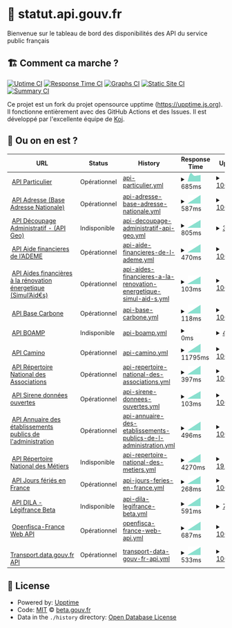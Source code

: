# 🚥 statut.api.gouv.fr

Bienvenue sur le tableau de bord des disponibilités des API du service public français

## 🏗 Comment ca marche ?

[![Uptime CI](https://github.com/betagouv/status.api.gouv.fr/workflows/Uptime%20CI/badge.svg)](https://github.com/upptime/upptime/actions?query=workflow%3A%22Uptime+CI%22)
[![Response Time CI](https://github.com/betagouv/status.api.gouv.fr/workflows/Response%20Time%20CI/badge.svg)](https://github.com/upptime/upptime/actions?query=workflow%3A%22Response+Time+CI%22)
[![Graphs CI](https://github.com/betagouv/status.api.gouv.fr/workflows/Graphs%20CI/badge.svg)](https://github.com/upptime/upptime/actions?query=workflow%3A%22Graphs+CI%22)
[![Static Site CI](https://github.com/betagouv/status.api.gouv.fr/workflows/Static%20Site%20CI/badge.svg)](https://github.com/upptime/upptime/actions?query=workflow%3A%22Static+Site+CI%22)
[![Summary CI](https://github.com/betagouv/status.api.gouv.fr/workflows/Summary%20CI/badge.svg)](https://github.com/upptime/upptime/actions?query=workflow%3A%22Summary+CI%22)

Ce projet est un fork du projet opensource upptime (https://upptime.js.org). Il fonctionne entièrement avec des GitHub Actions et des Issues. Il est développé par l'excellente équipe de [Koj](https://koj.co).

## 🦦 Ou on en est ?

<!--start: status pages-->
<!-- This summary is generated by Upptime (https://github.com/upptime/upptime) -->
<!-- Do not edit this manually, your changes will be overwritten -->
<!-- prettier-ignore -->
| URL | Status | History | Response Time | Uptime |
| --- | ------ | ------- | ------------- | ------ |
| <img alt="" src="https://favicons.githubusercontent.com/particulier.api.gouv.fr" height="13"> [API Particulier](https://particulier.api.gouv.fr/api/ping) | Opérationnel | [api-particulier.yml](https://github.com/betagouv/status.api.gouv.fr/commits/HEAD/history/api-particulier.yml) | <details><summary><img alt="Response time graph" src="./graphs/api-particulier/response-time-week.png" height="20"> 685ms</summary><br><a href="https://betagouv.github.io/status.api.gouv.fr/history/api-particulier"><img alt="Response time 685" src="https://img.shields.io/endpoint?url=https%3A%2F%2Fraw.githubusercontent.com%2Fbetagouv%2Fstatus.api.gouv.fr%2FHEAD%2Fapi%2Fapi-particulier%2Fresponse-time.json"></a><br><a href="https://betagouv.github.io/status.api.gouv.fr/history/api-particulier"><img alt="24-hour response time 685" src="https://img.shields.io/endpoint?url=https%3A%2F%2Fraw.githubusercontent.com%2Fbetagouv%2Fstatus.api.gouv.fr%2FHEAD%2Fapi%2Fapi-particulier%2Fresponse-time-day.json"></a><br><a href="https://betagouv.github.io/status.api.gouv.fr/history/api-particulier"><img alt="7-day response time 685" src="https://img.shields.io/endpoint?url=https%3A%2F%2Fraw.githubusercontent.com%2Fbetagouv%2Fstatus.api.gouv.fr%2FHEAD%2Fapi%2Fapi-particulier%2Fresponse-time-week.json"></a><br><a href="https://betagouv.github.io/status.api.gouv.fr/history/api-particulier"><img alt="30-day response time 685" src="https://img.shields.io/endpoint?url=https%3A%2F%2Fraw.githubusercontent.com%2Fbetagouv%2Fstatus.api.gouv.fr%2FHEAD%2Fapi%2Fapi-particulier%2Fresponse-time-month.json"></a><br><a href="https://betagouv.github.io/status.api.gouv.fr/history/api-particulier"><img alt="1-year response time 685" src="https://img.shields.io/endpoint?url=https%3A%2F%2Fraw.githubusercontent.com%2Fbetagouv%2Fstatus.api.gouv.fr%2FHEAD%2Fapi%2Fapi-particulier%2Fresponse-time-year.json"></a></details> | <details><summary><a href="https://betagouv.github.io/status.api.gouv.fr/history/api-particulier">100.00%</a></summary><a href="https://betagouv.github.io/status.api.gouv.fr/history/api-particulier"><img alt="All-time uptime 100.00%" src="https://img.shields.io/endpoint?url=https%3A%2F%2Fraw.githubusercontent.com%2Fbetagouv%2Fstatus.api.gouv.fr%2FHEAD%2Fapi%2Fapi-particulier%2Fuptime.json"></a><br><a href="https://betagouv.github.io/status.api.gouv.fr/history/api-particulier"><img alt="24-hour uptime 100.00%" src="https://img.shields.io/endpoint?url=https%3A%2F%2Fraw.githubusercontent.com%2Fbetagouv%2Fstatus.api.gouv.fr%2FHEAD%2Fapi%2Fapi-particulier%2Fuptime-day.json"></a><br><a href="https://betagouv.github.io/status.api.gouv.fr/history/api-particulier"><img alt="7-day uptime 100.00%" src="https://img.shields.io/endpoint?url=https%3A%2F%2Fraw.githubusercontent.com%2Fbetagouv%2Fstatus.api.gouv.fr%2FHEAD%2Fapi%2Fapi-particulier%2Fuptime-week.json"></a><br><a href="https://betagouv.github.io/status.api.gouv.fr/history/api-particulier"><img alt="30-day uptime 100.00%" src="https://img.shields.io/endpoint?url=https%3A%2F%2Fraw.githubusercontent.com%2Fbetagouv%2Fstatus.api.gouv.fr%2FHEAD%2Fapi%2Fapi-particulier%2Fuptime-month.json"></a><br><a href="https://betagouv.github.io/status.api.gouv.fr/history/api-particulier"><img alt="1-year uptime 100.00%" src="https://img.shields.io/endpoint?url=https%3A%2F%2Fraw.githubusercontent.com%2Fbetagouv%2Fstatus.api.gouv.fr%2FHEAD%2Fapi%2Fapi-particulier%2Fuptime-year.json"></a></details>
| <img alt="" src="https://favicons.githubusercontent.com/api-adresse.data.gouv.fr" height="13"> [API Adresse (Base Adresse Nationale)](https://api-adresse.data.gouv.fr/search/?q=8+bd+du+port) | Opérationnel | [api-adresse-base-adresse-nationale.yml](https://github.com/betagouv/status.api.gouv.fr/commits/HEAD/history/api-adresse-base-adresse-nationale.yml) | <details><summary><img alt="Response time graph" src="./graphs/api-adresse-base-adresse-nationale/response-time-week.png" height="20"> 587ms</summary><br><a href="https://betagouv.github.io/status.api.gouv.fr/history/api-adresse-base-adresse-nationale"><img alt="Response time 587" src="https://img.shields.io/endpoint?url=https%3A%2F%2Fraw.githubusercontent.com%2Fbetagouv%2Fstatus.api.gouv.fr%2FHEAD%2Fapi%2Fapi-adresse-base-adresse-nationale%2Fresponse-time.json"></a><br><a href="https://betagouv.github.io/status.api.gouv.fr/history/api-adresse-base-adresse-nationale"><img alt="24-hour response time 587" src="https://img.shields.io/endpoint?url=https%3A%2F%2Fraw.githubusercontent.com%2Fbetagouv%2Fstatus.api.gouv.fr%2FHEAD%2Fapi%2Fapi-adresse-base-adresse-nationale%2Fresponse-time-day.json"></a><br><a href="https://betagouv.github.io/status.api.gouv.fr/history/api-adresse-base-adresse-nationale"><img alt="7-day response time 587" src="https://img.shields.io/endpoint?url=https%3A%2F%2Fraw.githubusercontent.com%2Fbetagouv%2Fstatus.api.gouv.fr%2FHEAD%2Fapi%2Fapi-adresse-base-adresse-nationale%2Fresponse-time-week.json"></a><br><a href="https://betagouv.github.io/status.api.gouv.fr/history/api-adresse-base-adresse-nationale"><img alt="30-day response time 587" src="https://img.shields.io/endpoint?url=https%3A%2F%2Fraw.githubusercontent.com%2Fbetagouv%2Fstatus.api.gouv.fr%2FHEAD%2Fapi%2Fapi-adresse-base-adresse-nationale%2Fresponse-time-month.json"></a><br><a href="https://betagouv.github.io/status.api.gouv.fr/history/api-adresse-base-adresse-nationale"><img alt="1-year response time 587" src="https://img.shields.io/endpoint?url=https%3A%2F%2Fraw.githubusercontent.com%2Fbetagouv%2Fstatus.api.gouv.fr%2FHEAD%2Fapi%2Fapi-adresse-base-adresse-nationale%2Fresponse-time-year.json"></a></details> | <details><summary><a href="https://betagouv.github.io/status.api.gouv.fr/history/api-adresse-base-adresse-nationale">100.00%</a></summary><a href="https://betagouv.github.io/status.api.gouv.fr/history/api-adresse-base-adresse-nationale"><img alt="All-time uptime 100.00%" src="https://img.shields.io/endpoint?url=https%3A%2F%2Fraw.githubusercontent.com%2Fbetagouv%2Fstatus.api.gouv.fr%2FHEAD%2Fapi%2Fapi-adresse-base-adresse-nationale%2Fuptime.json"></a><br><a href="https://betagouv.github.io/status.api.gouv.fr/history/api-adresse-base-adresse-nationale"><img alt="24-hour uptime 100.00%" src="https://img.shields.io/endpoint?url=https%3A%2F%2Fraw.githubusercontent.com%2Fbetagouv%2Fstatus.api.gouv.fr%2FHEAD%2Fapi%2Fapi-adresse-base-adresse-nationale%2Fuptime-day.json"></a><br><a href="https://betagouv.github.io/status.api.gouv.fr/history/api-adresse-base-adresse-nationale"><img alt="7-day uptime 100.00%" src="https://img.shields.io/endpoint?url=https%3A%2F%2Fraw.githubusercontent.com%2Fbetagouv%2Fstatus.api.gouv.fr%2FHEAD%2Fapi%2Fapi-adresse-base-adresse-nationale%2Fuptime-week.json"></a><br><a href="https://betagouv.github.io/status.api.gouv.fr/history/api-adresse-base-adresse-nationale"><img alt="30-day uptime 100.00%" src="https://img.shields.io/endpoint?url=https%3A%2F%2Fraw.githubusercontent.com%2Fbetagouv%2Fstatus.api.gouv.fr%2FHEAD%2Fapi%2Fapi-adresse-base-adresse-nationale%2Fuptime-month.json"></a><br><a href="https://betagouv.github.io/status.api.gouv.fr/history/api-adresse-base-adresse-nationale"><img alt="1-year uptime 100.00%" src="https://img.shields.io/endpoint?url=https%3A%2F%2Fraw.githubusercontent.com%2Fbetagouv%2Fstatus.api.gouv.fr%2FHEAD%2Fapi%2Fapi-adresse-base-adresse-nationale%2Fuptime-year.json"></a></details>
| <img alt="" src="https://favicons.githubusercontent.com/geo.api.gouv.fr" height="13"> [API Découpage Administratif - (API Geo)](https://geo.api.gouv.fr/communes/37000?fields=nom,code,codesPostaux,codeDepartement,codeRegion,population&format=json&geometry=centre) | Indisponible | [api-decoupage-administratif-api-geo.yml](https://github.com/betagouv/status.api.gouv.fr/commits/HEAD/history/api-decoupage-administratif-api-geo.yml) | <details><summary><img alt="Response time graph" src="./graphs/api-decoupage-administratif-api-geo/response-time-week.png" height="20"> 805ms</summary><br><a href="https://betagouv.github.io/status.api.gouv.fr/history/api-decoupage-administratif-api-geo"><img alt="Response time 805" src="https://img.shields.io/endpoint?url=https%3A%2F%2Fraw.githubusercontent.com%2Fbetagouv%2Fstatus.api.gouv.fr%2FHEAD%2Fapi%2Fapi-decoupage-administratif-api-geo%2Fresponse-time.json"></a><br><a href="https://betagouv.github.io/status.api.gouv.fr/history/api-decoupage-administratif-api-geo"><img alt="24-hour response time 805" src="https://img.shields.io/endpoint?url=https%3A%2F%2Fraw.githubusercontent.com%2Fbetagouv%2Fstatus.api.gouv.fr%2FHEAD%2Fapi%2Fapi-decoupage-administratif-api-geo%2Fresponse-time-day.json"></a><br><a href="https://betagouv.github.io/status.api.gouv.fr/history/api-decoupage-administratif-api-geo"><img alt="7-day response time 805" src="https://img.shields.io/endpoint?url=https%3A%2F%2Fraw.githubusercontent.com%2Fbetagouv%2Fstatus.api.gouv.fr%2FHEAD%2Fapi%2Fapi-decoupage-administratif-api-geo%2Fresponse-time-week.json"></a><br><a href="https://betagouv.github.io/status.api.gouv.fr/history/api-decoupage-administratif-api-geo"><img alt="30-day response time 805" src="https://img.shields.io/endpoint?url=https%3A%2F%2Fraw.githubusercontent.com%2Fbetagouv%2Fstatus.api.gouv.fr%2FHEAD%2Fapi%2Fapi-decoupage-administratif-api-geo%2Fresponse-time-month.json"></a><br><a href="https://betagouv.github.io/status.api.gouv.fr/history/api-decoupage-administratif-api-geo"><img alt="1-year response time 805" src="https://img.shields.io/endpoint?url=https%3A%2F%2Fraw.githubusercontent.com%2Fbetagouv%2Fstatus.api.gouv.fr%2FHEAD%2Fapi%2Fapi-decoupage-administratif-api-geo%2Fresponse-time-year.json"></a></details> | <details><summary><a href="https://betagouv.github.io/status.api.gouv.fr/history/api-decoupage-administratif-api-geo">3.90%</a></summary><a href="https://betagouv.github.io/status.api.gouv.fr/history/api-decoupage-administratif-api-geo"><img alt="All-time uptime 3.90%" src="https://img.shields.io/endpoint?url=https%3A%2F%2Fraw.githubusercontent.com%2Fbetagouv%2Fstatus.api.gouv.fr%2FHEAD%2Fapi%2Fapi-decoupage-administratif-api-geo%2Fuptime.json"></a><br><a href="https://betagouv.github.io/status.api.gouv.fr/history/api-decoupage-administratif-api-geo"><img alt="24-hour uptime 3.90%" src="https://img.shields.io/endpoint?url=https%3A%2F%2Fraw.githubusercontent.com%2Fbetagouv%2Fstatus.api.gouv.fr%2FHEAD%2Fapi%2Fapi-decoupage-administratif-api-geo%2Fuptime-day.json"></a><br><a href="https://betagouv.github.io/status.api.gouv.fr/history/api-decoupage-administratif-api-geo"><img alt="7-day uptime 3.90%" src="https://img.shields.io/endpoint?url=https%3A%2F%2Fraw.githubusercontent.com%2Fbetagouv%2Fstatus.api.gouv.fr%2FHEAD%2Fapi%2Fapi-decoupage-administratif-api-geo%2Fuptime-week.json"></a><br><a href="https://betagouv.github.io/status.api.gouv.fr/history/api-decoupage-administratif-api-geo"><img alt="30-day uptime 3.90%" src="https://img.shields.io/endpoint?url=https%3A%2F%2Fraw.githubusercontent.com%2Fbetagouv%2Fstatus.api.gouv.fr%2FHEAD%2Fapi%2Fapi-decoupage-administratif-api-geo%2Fuptime-month.json"></a><br><a href="https://betagouv.github.io/status.api.gouv.fr/history/api-decoupage-administratif-api-geo"><img alt="1-year uptime 3.90%" src="https://img.shields.io/endpoint?url=https%3A%2F%2Fraw.githubusercontent.com%2Fbetagouv%2Fstatus.api.gouv.fr%2FHEAD%2Fapi%2Fapi-decoupage-administratif-api-geo%2Fuptime-year.json"></a></details>
| <img alt="" src="https://favicons.githubusercontent.com/koumoul.com" height="13"> [API Aide financieres de l’ADEME](https://koumoul.com/s/data-fair/api/v1/datasets/les-aides-financieres-de-l%27ademe/data-files) | Opérationnel | [api-aide-financieres-de-l-ademe.yml](https://github.com/betagouv/status.api.gouv.fr/commits/HEAD/history/api-aide-financieres-de-l-ademe.yml) | <details><summary><img alt="Response time graph" src="./graphs/api-aide-financieres-de-l-ademe/response-time-week.png" height="20"> 470ms</summary><br><a href="https://betagouv.github.io/status.api.gouv.fr/history/api-aide-financieres-de-l-ademe"><img alt="Response time 470" src="https://img.shields.io/endpoint?url=https%3A%2F%2Fraw.githubusercontent.com%2Fbetagouv%2Fstatus.api.gouv.fr%2FHEAD%2Fapi%2Fapi-aide-financieres-de-l-ademe%2Fresponse-time.json"></a><br><a href="https://betagouv.github.io/status.api.gouv.fr/history/api-aide-financieres-de-l-ademe"><img alt="24-hour response time 470" src="https://img.shields.io/endpoint?url=https%3A%2F%2Fraw.githubusercontent.com%2Fbetagouv%2Fstatus.api.gouv.fr%2FHEAD%2Fapi%2Fapi-aide-financieres-de-l-ademe%2Fresponse-time-day.json"></a><br><a href="https://betagouv.github.io/status.api.gouv.fr/history/api-aide-financieres-de-l-ademe"><img alt="7-day response time 470" src="https://img.shields.io/endpoint?url=https%3A%2F%2Fraw.githubusercontent.com%2Fbetagouv%2Fstatus.api.gouv.fr%2FHEAD%2Fapi%2Fapi-aide-financieres-de-l-ademe%2Fresponse-time-week.json"></a><br><a href="https://betagouv.github.io/status.api.gouv.fr/history/api-aide-financieres-de-l-ademe"><img alt="30-day response time 470" src="https://img.shields.io/endpoint?url=https%3A%2F%2Fraw.githubusercontent.com%2Fbetagouv%2Fstatus.api.gouv.fr%2FHEAD%2Fapi%2Fapi-aide-financieres-de-l-ademe%2Fresponse-time-month.json"></a><br><a href="https://betagouv.github.io/status.api.gouv.fr/history/api-aide-financieres-de-l-ademe"><img alt="1-year response time 470" src="https://img.shields.io/endpoint?url=https%3A%2F%2Fraw.githubusercontent.com%2Fbetagouv%2Fstatus.api.gouv.fr%2FHEAD%2Fapi%2Fapi-aide-financieres-de-l-ademe%2Fresponse-time-year.json"></a></details> | <details><summary><a href="https://betagouv.github.io/status.api.gouv.fr/history/api-aide-financieres-de-l-ademe">100.00%</a></summary><a href="https://betagouv.github.io/status.api.gouv.fr/history/api-aide-financieres-de-l-ademe"><img alt="All-time uptime 100.00%" src="https://img.shields.io/endpoint?url=https%3A%2F%2Fraw.githubusercontent.com%2Fbetagouv%2Fstatus.api.gouv.fr%2FHEAD%2Fapi%2Fapi-aide-financieres-de-l-ademe%2Fuptime.json"></a><br><a href="https://betagouv.github.io/status.api.gouv.fr/history/api-aide-financieres-de-l-ademe"><img alt="24-hour uptime 100.00%" src="https://img.shields.io/endpoint?url=https%3A%2F%2Fraw.githubusercontent.com%2Fbetagouv%2Fstatus.api.gouv.fr%2FHEAD%2Fapi%2Fapi-aide-financieres-de-l-ademe%2Fuptime-day.json"></a><br><a href="https://betagouv.github.io/status.api.gouv.fr/history/api-aide-financieres-de-l-ademe"><img alt="7-day uptime 100.00%" src="https://img.shields.io/endpoint?url=https%3A%2F%2Fraw.githubusercontent.com%2Fbetagouv%2Fstatus.api.gouv.fr%2FHEAD%2Fapi%2Fapi-aide-financieres-de-l-ademe%2Fuptime-week.json"></a><br><a href="https://betagouv.github.io/status.api.gouv.fr/history/api-aide-financieres-de-l-ademe"><img alt="30-day uptime 100.00%" src="https://img.shields.io/endpoint?url=https%3A%2F%2Fraw.githubusercontent.com%2Fbetagouv%2Fstatus.api.gouv.fr%2FHEAD%2Fapi%2Fapi-aide-financieres-de-l-ademe%2Fuptime-month.json"></a><br><a href="https://betagouv.github.io/status.api.gouv.fr/history/api-aide-financieres-de-l-ademe"><img alt="1-year uptime 100.00%" src="https://img.shields.io/endpoint?url=https%3A%2F%2Fraw.githubusercontent.com%2Fbetagouv%2Fstatus.api.gouv.fr%2FHEAD%2Fapi%2Fapi-aide-financieres-de-l-ademe%2Fuptime-year.json"></a></details>
| <img alt="" src="https://favicons.githubusercontent.com/koumoul.com" height="13"> [API Aides financières à la rénovation énergetique (Simul’Aid€s)](https://koumoul.com/s/data-fair/api/v1/datasets/simul%27aideuros-dispositifs/data-files) | Opérationnel | [api-aides-financieres-a-la-renovation-energetique-simul-aid-s.yml](https://github.com/betagouv/status.api.gouv.fr/commits/HEAD/history/api-aides-financieres-a-la-renovation-energetique-simul-aid-s.yml) | <details><summary><img alt="Response time graph" src="./graphs/api-aides-financieres-a-la-renovation-energetique-simul-aid-s/response-time-week.png" height="20"> 103ms</summary><br><a href="https://betagouv.github.io/status.api.gouv.fr/history/api-aides-financieres-a-la-renovation-energetique-simul-aid-s"><img alt="Response time 103" src="https://img.shields.io/endpoint?url=https%3A%2F%2Fraw.githubusercontent.com%2Fbetagouv%2Fstatus.api.gouv.fr%2FHEAD%2Fapi%2Fapi-aides-financieres-a-la-renovation-energetique-simul-aid-s%2Fresponse-time.json"></a><br><a href="https://betagouv.github.io/status.api.gouv.fr/history/api-aides-financieres-a-la-renovation-energetique-simul-aid-s"><img alt="24-hour response time 103" src="https://img.shields.io/endpoint?url=https%3A%2F%2Fraw.githubusercontent.com%2Fbetagouv%2Fstatus.api.gouv.fr%2FHEAD%2Fapi%2Fapi-aides-financieres-a-la-renovation-energetique-simul-aid-s%2Fresponse-time-day.json"></a><br><a href="https://betagouv.github.io/status.api.gouv.fr/history/api-aides-financieres-a-la-renovation-energetique-simul-aid-s"><img alt="7-day response time 103" src="https://img.shields.io/endpoint?url=https%3A%2F%2Fraw.githubusercontent.com%2Fbetagouv%2Fstatus.api.gouv.fr%2FHEAD%2Fapi%2Fapi-aides-financieres-a-la-renovation-energetique-simul-aid-s%2Fresponse-time-week.json"></a><br><a href="https://betagouv.github.io/status.api.gouv.fr/history/api-aides-financieres-a-la-renovation-energetique-simul-aid-s"><img alt="30-day response time 103" src="https://img.shields.io/endpoint?url=https%3A%2F%2Fraw.githubusercontent.com%2Fbetagouv%2Fstatus.api.gouv.fr%2FHEAD%2Fapi%2Fapi-aides-financieres-a-la-renovation-energetique-simul-aid-s%2Fresponse-time-month.json"></a><br><a href="https://betagouv.github.io/status.api.gouv.fr/history/api-aides-financieres-a-la-renovation-energetique-simul-aid-s"><img alt="1-year response time 103" src="https://img.shields.io/endpoint?url=https%3A%2F%2Fraw.githubusercontent.com%2Fbetagouv%2Fstatus.api.gouv.fr%2FHEAD%2Fapi%2Fapi-aides-financieres-a-la-renovation-energetique-simul-aid-s%2Fresponse-time-year.json"></a></details> | <details><summary><a href="https://betagouv.github.io/status.api.gouv.fr/history/api-aides-financieres-a-la-renovation-energetique-simul-aid-s">100.00%</a></summary><a href="https://betagouv.github.io/status.api.gouv.fr/history/api-aides-financieres-a-la-renovation-energetique-simul-aid-s"><img alt="All-time uptime 100.00%" src="https://img.shields.io/endpoint?url=https%3A%2F%2Fraw.githubusercontent.com%2Fbetagouv%2Fstatus.api.gouv.fr%2FHEAD%2Fapi%2Fapi-aides-financieres-a-la-renovation-energetique-simul-aid-s%2Fuptime.json"></a><br><a href="https://betagouv.github.io/status.api.gouv.fr/history/api-aides-financieres-a-la-renovation-energetique-simul-aid-s"><img alt="24-hour uptime 100.00%" src="https://img.shields.io/endpoint?url=https%3A%2F%2Fraw.githubusercontent.com%2Fbetagouv%2Fstatus.api.gouv.fr%2FHEAD%2Fapi%2Fapi-aides-financieres-a-la-renovation-energetique-simul-aid-s%2Fuptime-day.json"></a><br><a href="https://betagouv.github.io/status.api.gouv.fr/history/api-aides-financieres-a-la-renovation-energetique-simul-aid-s"><img alt="7-day uptime 100.00%" src="https://img.shields.io/endpoint?url=https%3A%2F%2Fraw.githubusercontent.com%2Fbetagouv%2Fstatus.api.gouv.fr%2FHEAD%2Fapi%2Fapi-aides-financieres-a-la-renovation-energetique-simul-aid-s%2Fuptime-week.json"></a><br><a href="https://betagouv.github.io/status.api.gouv.fr/history/api-aides-financieres-a-la-renovation-energetique-simul-aid-s"><img alt="30-day uptime 100.00%" src="https://img.shields.io/endpoint?url=https%3A%2F%2Fraw.githubusercontent.com%2Fbetagouv%2Fstatus.api.gouv.fr%2FHEAD%2Fapi%2Fapi-aides-financieres-a-la-renovation-energetique-simul-aid-s%2Fuptime-month.json"></a><br><a href="https://betagouv.github.io/status.api.gouv.fr/history/api-aides-financieres-a-la-renovation-energetique-simul-aid-s"><img alt="1-year uptime 100.00%" src="https://img.shields.io/endpoint?url=https%3A%2F%2Fraw.githubusercontent.com%2Fbetagouv%2Fstatus.api.gouv.fr%2FHEAD%2Fapi%2Fapi-aides-financieres-a-la-renovation-energetique-simul-aid-s%2Fuptime-year.json"></a></details>
| <img alt="" src="https://favicons.githubusercontent.com/koumoul.com" height="13"> [API Base Carbone](https://koumoul.com/s/data-fair/api/v1/datasets/base-carbone(r)/data-files) | Opérationnel | [api-base-carbone.yml](https://github.com/betagouv/status.api.gouv.fr/commits/HEAD/history/api-base-carbone.yml) | <details><summary><img alt="Response time graph" src="./graphs/api-base-carbone/response-time-week.png" height="20"> 118ms</summary><br><a href="https://betagouv.github.io/status.api.gouv.fr/history/api-base-carbone"><img alt="Response time 118" src="https://img.shields.io/endpoint?url=https%3A%2F%2Fraw.githubusercontent.com%2Fbetagouv%2Fstatus.api.gouv.fr%2FHEAD%2Fapi%2Fapi-base-carbone%2Fresponse-time.json"></a><br><a href="https://betagouv.github.io/status.api.gouv.fr/history/api-base-carbone"><img alt="24-hour response time 118" src="https://img.shields.io/endpoint?url=https%3A%2F%2Fraw.githubusercontent.com%2Fbetagouv%2Fstatus.api.gouv.fr%2FHEAD%2Fapi%2Fapi-base-carbone%2Fresponse-time-day.json"></a><br><a href="https://betagouv.github.io/status.api.gouv.fr/history/api-base-carbone"><img alt="7-day response time 118" src="https://img.shields.io/endpoint?url=https%3A%2F%2Fraw.githubusercontent.com%2Fbetagouv%2Fstatus.api.gouv.fr%2FHEAD%2Fapi%2Fapi-base-carbone%2Fresponse-time-week.json"></a><br><a href="https://betagouv.github.io/status.api.gouv.fr/history/api-base-carbone"><img alt="30-day response time 118" src="https://img.shields.io/endpoint?url=https%3A%2F%2Fraw.githubusercontent.com%2Fbetagouv%2Fstatus.api.gouv.fr%2FHEAD%2Fapi%2Fapi-base-carbone%2Fresponse-time-month.json"></a><br><a href="https://betagouv.github.io/status.api.gouv.fr/history/api-base-carbone"><img alt="1-year response time 118" src="https://img.shields.io/endpoint?url=https%3A%2F%2Fraw.githubusercontent.com%2Fbetagouv%2Fstatus.api.gouv.fr%2FHEAD%2Fapi%2Fapi-base-carbone%2Fresponse-time-year.json"></a></details> | <details><summary><a href="https://betagouv.github.io/status.api.gouv.fr/history/api-base-carbone">100.00%</a></summary><a href="https://betagouv.github.io/status.api.gouv.fr/history/api-base-carbone"><img alt="All-time uptime 100.00%" src="https://img.shields.io/endpoint?url=https%3A%2F%2Fraw.githubusercontent.com%2Fbetagouv%2Fstatus.api.gouv.fr%2FHEAD%2Fapi%2Fapi-base-carbone%2Fuptime.json"></a><br><a href="https://betagouv.github.io/status.api.gouv.fr/history/api-base-carbone"><img alt="24-hour uptime 100.00%" src="https://img.shields.io/endpoint?url=https%3A%2F%2Fraw.githubusercontent.com%2Fbetagouv%2Fstatus.api.gouv.fr%2FHEAD%2Fapi%2Fapi-base-carbone%2Fuptime-day.json"></a><br><a href="https://betagouv.github.io/status.api.gouv.fr/history/api-base-carbone"><img alt="7-day uptime 100.00%" src="https://img.shields.io/endpoint?url=https%3A%2F%2Fraw.githubusercontent.com%2Fbetagouv%2Fstatus.api.gouv.fr%2FHEAD%2Fapi%2Fapi-base-carbone%2Fuptime-week.json"></a><br><a href="https://betagouv.github.io/status.api.gouv.fr/history/api-base-carbone"><img alt="30-day uptime 100.00%" src="https://img.shields.io/endpoint?url=https%3A%2F%2Fraw.githubusercontent.com%2Fbetagouv%2Fstatus.api.gouv.fr%2FHEAD%2Fapi%2Fapi-base-carbone%2Fuptime-month.json"></a><br><a href="https://betagouv.github.io/status.api.gouv.fr/history/api-base-carbone"><img alt="1-year uptime 100.00%" src="https://img.shields.io/endpoint?url=https%3A%2F%2Fraw.githubusercontent.com%2Fbetagouv%2Fstatus.api.gouv.fr%2FHEAD%2Fapi%2Fapi-base-carbone%2Fuptime-year.json"></a></details>
| <img alt="" src="https://favicons.githubusercontent.com/api.dila.fr" height="13"> [API BOAMP](https://api.dila.fr/opendata/api-boamp/annonces/search?criterion=test) | Indisponible | [api-boamp.yml](https://github.com/betagouv/status.api.gouv.fr/commits/HEAD/history/api-boamp.yml) | <details><summary><img alt="Response time graph" src="./graphs/api-boamp/response-time-week.png" height="20"> 0ms</summary><br><a href="https://betagouv.github.io/status.api.gouv.fr/history/api-boamp"><img alt="Response time 0" src="https://img.shields.io/endpoint?url=https%3A%2F%2Fraw.githubusercontent.com%2Fbetagouv%2Fstatus.api.gouv.fr%2FHEAD%2Fapi%2Fapi-boamp%2Fresponse-time.json"></a><br><a href="https://betagouv.github.io/status.api.gouv.fr/history/api-boamp"><img alt="24-hour response time 0" src="https://img.shields.io/endpoint?url=https%3A%2F%2Fraw.githubusercontent.com%2Fbetagouv%2Fstatus.api.gouv.fr%2FHEAD%2Fapi%2Fapi-boamp%2Fresponse-time-day.json"></a><br><a href="https://betagouv.github.io/status.api.gouv.fr/history/api-boamp"><img alt="7-day response time 0" src="https://img.shields.io/endpoint?url=https%3A%2F%2Fraw.githubusercontent.com%2Fbetagouv%2Fstatus.api.gouv.fr%2FHEAD%2Fapi%2Fapi-boamp%2Fresponse-time-week.json"></a><br><a href="https://betagouv.github.io/status.api.gouv.fr/history/api-boamp"><img alt="30-day response time 0" src="https://img.shields.io/endpoint?url=https%3A%2F%2Fraw.githubusercontent.com%2Fbetagouv%2Fstatus.api.gouv.fr%2FHEAD%2Fapi%2Fapi-boamp%2Fresponse-time-month.json"></a><br><a href="https://betagouv.github.io/status.api.gouv.fr/history/api-boamp"><img alt="1-year response time 0" src="https://img.shields.io/endpoint?url=https%3A%2F%2Fraw.githubusercontent.com%2Fbetagouv%2Fstatus.api.gouv.fr%2FHEAD%2Fapi%2Fapi-boamp%2Fresponse-time-year.json"></a></details> | <details><summary><a href="https://betagouv.github.io/status.api.gouv.fr/history/api-boamp">4.47%</a></summary><a href="https://betagouv.github.io/status.api.gouv.fr/history/api-boamp"><img alt="All-time uptime 4.47%" src="https://img.shields.io/endpoint?url=https%3A%2F%2Fraw.githubusercontent.com%2Fbetagouv%2Fstatus.api.gouv.fr%2FHEAD%2Fapi%2Fapi-boamp%2Fuptime.json"></a><br><a href="https://betagouv.github.io/status.api.gouv.fr/history/api-boamp"><img alt="24-hour uptime 4.47%" src="https://img.shields.io/endpoint?url=https%3A%2F%2Fraw.githubusercontent.com%2Fbetagouv%2Fstatus.api.gouv.fr%2FHEAD%2Fapi%2Fapi-boamp%2Fuptime-day.json"></a><br><a href="https://betagouv.github.io/status.api.gouv.fr/history/api-boamp"><img alt="7-day uptime 4.47%" src="https://img.shields.io/endpoint?url=https%3A%2F%2Fraw.githubusercontent.com%2Fbetagouv%2Fstatus.api.gouv.fr%2FHEAD%2Fapi%2Fapi-boamp%2Fuptime-week.json"></a><br><a href="https://betagouv.github.io/status.api.gouv.fr/history/api-boamp"><img alt="30-day uptime 4.47%" src="https://img.shields.io/endpoint?url=https%3A%2F%2Fraw.githubusercontent.com%2Fbetagouv%2Fstatus.api.gouv.fr%2FHEAD%2Fapi%2Fapi-boamp%2Fuptime-month.json"></a><br><a href="https://betagouv.github.io/status.api.gouv.fr/history/api-boamp"><img alt="1-year uptime 4.47%" src="https://img.shields.io/endpoint?url=https%3A%2F%2Fraw.githubusercontent.com%2Fbetagouv%2Fstatus.api.gouv.fr%2FHEAD%2Fapi%2Fapi-boamp%2Fuptime-year.json"></a></details>
| <img alt="" src="https://favicons.githubusercontent.com/api.camino.beta.gouv.fr" height="13"> [API Camino](https://api.camino.beta.gouv.fr/titres) | Opérationnel | [api-camino.yml](https://github.com/betagouv/status.api.gouv.fr/commits/HEAD/history/api-camino.yml) | <details><summary><img alt="Response time graph" src="./graphs/api-camino/response-time-week.png" height="20"> 11795ms</summary><br><a href="https://betagouv.github.io/status.api.gouv.fr/history/api-camino"><img alt="Response time 11795" src="https://img.shields.io/endpoint?url=https%3A%2F%2Fraw.githubusercontent.com%2Fbetagouv%2Fstatus.api.gouv.fr%2FHEAD%2Fapi%2Fapi-camino%2Fresponse-time.json"></a><br><a href="https://betagouv.github.io/status.api.gouv.fr/history/api-camino"><img alt="24-hour response time 11795" src="https://img.shields.io/endpoint?url=https%3A%2F%2Fraw.githubusercontent.com%2Fbetagouv%2Fstatus.api.gouv.fr%2FHEAD%2Fapi%2Fapi-camino%2Fresponse-time-day.json"></a><br><a href="https://betagouv.github.io/status.api.gouv.fr/history/api-camino"><img alt="7-day response time 11795" src="https://img.shields.io/endpoint?url=https%3A%2F%2Fraw.githubusercontent.com%2Fbetagouv%2Fstatus.api.gouv.fr%2FHEAD%2Fapi%2Fapi-camino%2Fresponse-time-week.json"></a><br><a href="https://betagouv.github.io/status.api.gouv.fr/history/api-camino"><img alt="30-day response time 11795" src="https://img.shields.io/endpoint?url=https%3A%2F%2Fraw.githubusercontent.com%2Fbetagouv%2Fstatus.api.gouv.fr%2FHEAD%2Fapi%2Fapi-camino%2Fresponse-time-month.json"></a><br><a href="https://betagouv.github.io/status.api.gouv.fr/history/api-camino"><img alt="1-year response time 11795" src="https://img.shields.io/endpoint?url=https%3A%2F%2Fraw.githubusercontent.com%2Fbetagouv%2Fstatus.api.gouv.fr%2FHEAD%2Fapi%2Fapi-camino%2Fresponse-time-year.json"></a></details> | <details><summary><a href="https://betagouv.github.io/status.api.gouv.fr/history/api-camino">100.00%</a></summary><a href="https://betagouv.github.io/status.api.gouv.fr/history/api-camino"><img alt="All-time uptime 100.00%" src="https://img.shields.io/endpoint?url=https%3A%2F%2Fraw.githubusercontent.com%2Fbetagouv%2Fstatus.api.gouv.fr%2FHEAD%2Fapi%2Fapi-camino%2Fuptime.json"></a><br><a href="https://betagouv.github.io/status.api.gouv.fr/history/api-camino"><img alt="24-hour uptime 100.00%" src="https://img.shields.io/endpoint?url=https%3A%2F%2Fraw.githubusercontent.com%2Fbetagouv%2Fstatus.api.gouv.fr%2FHEAD%2Fapi%2Fapi-camino%2Fuptime-day.json"></a><br><a href="https://betagouv.github.io/status.api.gouv.fr/history/api-camino"><img alt="7-day uptime 100.00%" src="https://img.shields.io/endpoint?url=https%3A%2F%2Fraw.githubusercontent.com%2Fbetagouv%2Fstatus.api.gouv.fr%2FHEAD%2Fapi%2Fapi-camino%2Fuptime-week.json"></a><br><a href="https://betagouv.github.io/status.api.gouv.fr/history/api-camino"><img alt="30-day uptime 100.00%" src="https://img.shields.io/endpoint?url=https%3A%2F%2Fraw.githubusercontent.com%2Fbetagouv%2Fstatus.api.gouv.fr%2FHEAD%2Fapi%2Fapi-camino%2Fuptime-month.json"></a><br><a href="https://betagouv.github.io/status.api.gouv.fr/history/api-camino"><img alt="1-year uptime 100.00%" src="https://img.shields.io/endpoint?url=https%3A%2F%2Fraw.githubusercontent.com%2Fbetagouv%2Fstatus.api.gouv.fr%2FHEAD%2Fapi%2Fapi-camino%2Fuptime-year.json"></a></details>
| <img alt="" src="https://favicons.githubusercontent.com/entreprise.data.gouv.fr" height="13"> [API Répertoire National des Associations](https://entreprise.data.gouv.fr/api/rna/v1/id/W9C1000188) | Opérationnel | [api-repertoire-national-des-associations.yml](https://github.com/betagouv/status.api.gouv.fr/commits/HEAD/history/api-repertoire-national-des-associations.yml) | <details><summary><img alt="Response time graph" src="./graphs/api-repertoire-national-des-associations/response-time-week.png" height="20"> 397ms</summary><br><a href="https://betagouv.github.io/status.api.gouv.fr/history/api-repertoire-national-des-associations"><img alt="Response time 397" src="https://img.shields.io/endpoint?url=https%3A%2F%2Fraw.githubusercontent.com%2Fbetagouv%2Fstatus.api.gouv.fr%2FHEAD%2Fapi%2Fapi-repertoire-national-des-associations%2Fresponse-time.json"></a><br><a href="https://betagouv.github.io/status.api.gouv.fr/history/api-repertoire-national-des-associations"><img alt="24-hour response time 397" src="https://img.shields.io/endpoint?url=https%3A%2F%2Fraw.githubusercontent.com%2Fbetagouv%2Fstatus.api.gouv.fr%2FHEAD%2Fapi%2Fapi-repertoire-national-des-associations%2Fresponse-time-day.json"></a><br><a href="https://betagouv.github.io/status.api.gouv.fr/history/api-repertoire-national-des-associations"><img alt="7-day response time 397" src="https://img.shields.io/endpoint?url=https%3A%2F%2Fraw.githubusercontent.com%2Fbetagouv%2Fstatus.api.gouv.fr%2FHEAD%2Fapi%2Fapi-repertoire-national-des-associations%2Fresponse-time-week.json"></a><br><a href="https://betagouv.github.io/status.api.gouv.fr/history/api-repertoire-national-des-associations"><img alt="30-day response time 397" src="https://img.shields.io/endpoint?url=https%3A%2F%2Fraw.githubusercontent.com%2Fbetagouv%2Fstatus.api.gouv.fr%2FHEAD%2Fapi%2Fapi-repertoire-national-des-associations%2Fresponse-time-month.json"></a><br><a href="https://betagouv.github.io/status.api.gouv.fr/history/api-repertoire-national-des-associations"><img alt="1-year response time 397" src="https://img.shields.io/endpoint?url=https%3A%2F%2Fraw.githubusercontent.com%2Fbetagouv%2Fstatus.api.gouv.fr%2FHEAD%2Fapi%2Fapi-repertoire-national-des-associations%2Fresponse-time-year.json"></a></details> | <details><summary><a href="https://betagouv.github.io/status.api.gouv.fr/history/api-repertoire-national-des-associations">100.00%</a></summary><a href="https://betagouv.github.io/status.api.gouv.fr/history/api-repertoire-national-des-associations"><img alt="All-time uptime 100.00%" src="https://img.shields.io/endpoint?url=https%3A%2F%2Fraw.githubusercontent.com%2Fbetagouv%2Fstatus.api.gouv.fr%2FHEAD%2Fapi%2Fapi-repertoire-national-des-associations%2Fuptime.json"></a><br><a href="https://betagouv.github.io/status.api.gouv.fr/history/api-repertoire-national-des-associations"><img alt="24-hour uptime 100.00%" src="https://img.shields.io/endpoint?url=https%3A%2F%2Fraw.githubusercontent.com%2Fbetagouv%2Fstatus.api.gouv.fr%2FHEAD%2Fapi%2Fapi-repertoire-national-des-associations%2Fuptime-day.json"></a><br><a href="https://betagouv.github.io/status.api.gouv.fr/history/api-repertoire-national-des-associations"><img alt="7-day uptime 100.00%" src="https://img.shields.io/endpoint?url=https%3A%2F%2Fraw.githubusercontent.com%2Fbetagouv%2Fstatus.api.gouv.fr%2FHEAD%2Fapi%2Fapi-repertoire-national-des-associations%2Fuptime-week.json"></a><br><a href="https://betagouv.github.io/status.api.gouv.fr/history/api-repertoire-national-des-associations"><img alt="30-day uptime 100.00%" src="https://img.shields.io/endpoint?url=https%3A%2F%2Fraw.githubusercontent.com%2Fbetagouv%2Fstatus.api.gouv.fr%2FHEAD%2Fapi%2Fapi-repertoire-national-des-associations%2Fuptime-month.json"></a><br><a href="https://betagouv.github.io/status.api.gouv.fr/history/api-repertoire-national-des-associations"><img alt="1-year uptime 100.00%" src="https://img.shields.io/endpoint?url=https%3A%2F%2Fraw.githubusercontent.com%2Fbetagouv%2Fstatus.api.gouv.fr%2FHEAD%2Fapi%2Fapi-repertoire-national-des-associations%2Fuptime-year.json"></a></details>
| <img alt="" src="https://favicons.githubusercontent.com/entreprise.data.gouv.fr" height="13"> [API Sirene données ouvertes](https://entreprise.data.gouv.fr/api/sirene/v3/etablissements/?etat_administratif=A&siren=345184428) | Opérationnel | [api-sirene-donnees-ouvertes.yml](https://github.com/betagouv/status.api.gouv.fr/commits/HEAD/history/api-sirene-donnees-ouvertes.yml) | <details><summary><img alt="Response time graph" src="./graphs/api-sirene-donnees-ouvertes/response-time-week.png" height="20"> 103ms</summary><br><a href="https://betagouv.github.io/status.api.gouv.fr/history/api-sirene-donnees-ouvertes"><img alt="Response time 103" src="https://img.shields.io/endpoint?url=https%3A%2F%2Fraw.githubusercontent.com%2Fbetagouv%2Fstatus.api.gouv.fr%2FHEAD%2Fapi%2Fapi-sirene-donnees-ouvertes%2Fresponse-time.json"></a><br><a href="https://betagouv.github.io/status.api.gouv.fr/history/api-sirene-donnees-ouvertes"><img alt="24-hour response time 103" src="https://img.shields.io/endpoint?url=https%3A%2F%2Fraw.githubusercontent.com%2Fbetagouv%2Fstatus.api.gouv.fr%2FHEAD%2Fapi%2Fapi-sirene-donnees-ouvertes%2Fresponse-time-day.json"></a><br><a href="https://betagouv.github.io/status.api.gouv.fr/history/api-sirene-donnees-ouvertes"><img alt="7-day response time 103" src="https://img.shields.io/endpoint?url=https%3A%2F%2Fraw.githubusercontent.com%2Fbetagouv%2Fstatus.api.gouv.fr%2FHEAD%2Fapi%2Fapi-sirene-donnees-ouvertes%2Fresponse-time-week.json"></a><br><a href="https://betagouv.github.io/status.api.gouv.fr/history/api-sirene-donnees-ouvertes"><img alt="30-day response time 103" src="https://img.shields.io/endpoint?url=https%3A%2F%2Fraw.githubusercontent.com%2Fbetagouv%2Fstatus.api.gouv.fr%2FHEAD%2Fapi%2Fapi-sirene-donnees-ouvertes%2Fresponse-time-month.json"></a><br><a href="https://betagouv.github.io/status.api.gouv.fr/history/api-sirene-donnees-ouvertes"><img alt="1-year response time 103" src="https://img.shields.io/endpoint?url=https%3A%2F%2Fraw.githubusercontent.com%2Fbetagouv%2Fstatus.api.gouv.fr%2FHEAD%2Fapi%2Fapi-sirene-donnees-ouvertes%2Fresponse-time-year.json"></a></details> | <details><summary><a href="https://betagouv.github.io/status.api.gouv.fr/history/api-sirene-donnees-ouvertes">100.00%</a></summary><a href="https://betagouv.github.io/status.api.gouv.fr/history/api-sirene-donnees-ouvertes"><img alt="All-time uptime 100.00%" src="https://img.shields.io/endpoint?url=https%3A%2F%2Fraw.githubusercontent.com%2Fbetagouv%2Fstatus.api.gouv.fr%2FHEAD%2Fapi%2Fapi-sirene-donnees-ouvertes%2Fuptime.json"></a><br><a href="https://betagouv.github.io/status.api.gouv.fr/history/api-sirene-donnees-ouvertes"><img alt="24-hour uptime 100.00%" src="https://img.shields.io/endpoint?url=https%3A%2F%2Fraw.githubusercontent.com%2Fbetagouv%2Fstatus.api.gouv.fr%2FHEAD%2Fapi%2Fapi-sirene-donnees-ouvertes%2Fuptime-day.json"></a><br><a href="https://betagouv.github.io/status.api.gouv.fr/history/api-sirene-donnees-ouvertes"><img alt="7-day uptime 100.00%" src="https://img.shields.io/endpoint?url=https%3A%2F%2Fraw.githubusercontent.com%2Fbetagouv%2Fstatus.api.gouv.fr%2FHEAD%2Fapi%2Fapi-sirene-donnees-ouvertes%2Fuptime-week.json"></a><br><a href="https://betagouv.github.io/status.api.gouv.fr/history/api-sirene-donnees-ouvertes"><img alt="30-day uptime 100.00%" src="https://img.shields.io/endpoint?url=https%3A%2F%2Fraw.githubusercontent.com%2Fbetagouv%2Fstatus.api.gouv.fr%2FHEAD%2Fapi%2Fapi-sirene-donnees-ouvertes%2Fuptime-month.json"></a><br><a href="https://betagouv.github.io/status.api.gouv.fr/history/api-sirene-donnees-ouvertes"><img alt="1-year uptime 100.00%" src="https://img.shields.io/endpoint?url=https%3A%2F%2Fraw.githubusercontent.com%2Fbetagouv%2Fstatus.api.gouv.fr%2FHEAD%2Fapi%2Fapi-sirene-donnees-ouvertes%2Fuptime-year.json"></a></details>
| <img alt="" src="https://favicons.githubusercontent.com/etablissements-publics.api.gouv.fr" height="13"> [API Annuaire des établissements publics de l'administration](https://etablissements-publics.api.gouv.fr/v3/departements/35/ccas) | Opérationnel | [api-annuaire-des-etablissements-publics-de-l-administration.yml](https://github.com/betagouv/status.api.gouv.fr/commits/HEAD/history/api-annuaire-des-etablissements-publics-de-l-administration.yml) | <details><summary><img alt="Response time graph" src="./graphs/api-annuaire-des-etablissements-publics-de-l-administration/response-time-week.png" height="20"> 496ms</summary><br><a href="https://betagouv.github.io/status.api.gouv.fr/history/api-annuaire-des-etablissements-publics-de-l-administration"><img alt="Response time 496" src="https://img.shields.io/endpoint?url=https%3A%2F%2Fraw.githubusercontent.com%2Fbetagouv%2Fstatus.api.gouv.fr%2FHEAD%2Fapi%2Fapi-annuaire-des-etablissements-publics-de-l-administration%2Fresponse-time.json"></a><br><a href="https://betagouv.github.io/status.api.gouv.fr/history/api-annuaire-des-etablissements-publics-de-l-administration"><img alt="24-hour response time 496" src="https://img.shields.io/endpoint?url=https%3A%2F%2Fraw.githubusercontent.com%2Fbetagouv%2Fstatus.api.gouv.fr%2FHEAD%2Fapi%2Fapi-annuaire-des-etablissements-publics-de-l-administration%2Fresponse-time-day.json"></a><br><a href="https://betagouv.github.io/status.api.gouv.fr/history/api-annuaire-des-etablissements-publics-de-l-administration"><img alt="7-day response time 496" src="https://img.shields.io/endpoint?url=https%3A%2F%2Fraw.githubusercontent.com%2Fbetagouv%2Fstatus.api.gouv.fr%2FHEAD%2Fapi%2Fapi-annuaire-des-etablissements-publics-de-l-administration%2Fresponse-time-week.json"></a><br><a href="https://betagouv.github.io/status.api.gouv.fr/history/api-annuaire-des-etablissements-publics-de-l-administration"><img alt="30-day response time 496" src="https://img.shields.io/endpoint?url=https%3A%2F%2Fraw.githubusercontent.com%2Fbetagouv%2Fstatus.api.gouv.fr%2FHEAD%2Fapi%2Fapi-annuaire-des-etablissements-publics-de-l-administration%2Fresponse-time-month.json"></a><br><a href="https://betagouv.github.io/status.api.gouv.fr/history/api-annuaire-des-etablissements-publics-de-l-administration"><img alt="1-year response time 496" src="https://img.shields.io/endpoint?url=https%3A%2F%2Fraw.githubusercontent.com%2Fbetagouv%2Fstatus.api.gouv.fr%2FHEAD%2Fapi%2Fapi-annuaire-des-etablissements-publics-de-l-administration%2Fresponse-time-year.json"></a></details> | <details><summary><a href="https://betagouv.github.io/status.api.gouv.fr/history/api-annuaire-des-etablissements-publics-de-l-administration">100.00%</a></summary><a href="https://betagouv.github.io/status.api.gouv.fr/history/api-annuaire-des-etablissements-publics-de-l-administration"><img alt="All-time uptime 100.00%" src="https://img.shields.io/endpoint?url=https%3A%2F%2Fraw.githubusercontent.com%2Fbetagouv%2Fstatus.api.gouv.fr%2FHEAD%2Fapi%2Fapi-annuaire-des-etablissements-publics-de-l-administration%2Fuptime.json"></a><br><a href="https://betagouv.github.io/status.api.gouv.fr/history/api-annuaire-des-etablissements-publics-de-l-administration"><img alt="24-hour uptime 100.00%" src="https://img.shields.io/endpoint?url=https%3A%2F%2Fraw.githubusercontent.com%2Fbetagouv%2Fstatus.api.gouv.fr%2FHEAD%2Fapi%2Fapi-annuaire-des-etablissements-publics-de-l-administration%2Fuptime-day.json"></a><br><a href="https://betagouv.github.io/status.api.gouv.fr/history/api-annuaire-des-etablissements-publics-de-l-administration"><img alt="7-day uptime 100.00%" src="https://img.shields.io/endpoint?url=https%3A%2F%2Fraw.githubusercontent.com%2Fbetagouv%2Fstatus.api.gouv.fr%2FHEAD%2Fapi%2Fapi-annuaire-des-etablissements-publics-de-l-administration%2Fuptime-week.json"></a><br><a href="https://betagouv.github.io/status.api.gouv.fr/history/api-annuaire-des-etablissements-publics-de-l-administration"><img alt="30-day uptime 100.00%" src="https://img.shields.io/endpoint?url=https%3A%2F%2Fraw.githubusercontent.com%2Fbetagouv%2Fstatus.api.gouv.fr%2FHEAD%2Fapi%2Fapi-annuaire-des-etablissements-publics-de-l-administration%2Fuptime-month.json"></a><br><a href="https://betagouv.github.io/status.api.gouv.fr/history/api-annuaire-des-etablissements-publics-de-l-administration"><img alt="1-year uptime 100.00%" src="https://img.shields.io/endpoint?url=https%3A%2F%2Fraw.githubusercontent.com%2Fbetagouv%2Fstatus.api.gouv.fr%2FHEAD%2Fapi%2Fapi-annuaire-des-etablissements-publics-de-l-administration%2Fuptime-year.json"></a></details>
| <img alt="" src="https://favicons.githubusercontent.com/api-rnm.artisanat.fr" height="13"> [API Répertoire National des Métiers](https://api-rnm.artisanat.fr/v2/entreprises/345184428) | Indisponible | [api-repertoire-national-des-metiers.yml](https://github.com/betagouv/status.api.gouv.fr/commits/HEAD/history/api-repertoire-national-des-metiers.yml) | <details><summary><img alt="Response time graph" src="./graphs/api-repertoire-national-des-metiers/response-time-week.png" height="20"> 4270ms</summary><br><a href="https://betagouv.github.io/status.api.gouv.fr/history/api-repertoire-national-des-metiers"><img alt="Response time 4270" src="https://img.shields.io/endpoint?url=https%3A%2F%2Fraw.githubusercontent.com%2Fbetagouv%2Fstatus.api.gouv.fr%2FHEAD%2Fapi%2Fapi-repertoire-national-des-metiers%2Fresponse-time.json"></a><br><a href="https://betagouv.github.io/status.api.gouv.fr/history/api-repertoire-national-des-metiers"><img alt="24-hour response time 4270" src="https://img.shields.io/endpoint?url=https%3A%2F%2Fraw.githubusercontent.com%2Fbetagouv%2Fstatus.api.gouv.fr%2FHEAD%2Fapi%2Fapi-repertoire-national-des-metiers%2Fresponse-time-day.json"></a><br><a href="https://betagouv.github.io/status.api.gouv.fr/history/api-repertoire-national-des-metiers"><img alt="7-day response time 4270" src="https://img.shields.io/endpoint?url=https%3A%2F%2Fraw.githubusercontent.com%2Fbetagouv%2Fstatus.api.gouv.fr%2FHEAD%2Fapi%2Fapi-repertoire-national-des-metiers%2Fresponse-time-week.json"></a><br><a href="https://betagouv.github.io/status.api.gouv.fr/history/api-repertoire-national-des-metiers"><img alt="30-day response time 4270" src="https://img.shields.io/endpoint?url=https%3A%2F%2Fraw.githubusercontent.com%2Fbetagouv%2Fstatus.api.gouv.fr%2FHEAD%2Fapi%2Fapi-repertoire-national-des-metiers%2Fresponse-time-month.json"></a><br><a href="https://betagouv.github.io/status.api.gouv.fr/history/api-repertoire-national-des-metiers"><img alt="1-year response time 4270" src="https://img.shields.io/endpoint?url=https%3A%2F%2Fraw.githubusercontent.com%2Fbetagouv%2Fstatus.api.gouv.fr%2FHEAD%2Fapi%2Fapi-repertoire-national-des-metiers%2Fresponse-time-year.json"></a></details> | <details><summary><a href="https://betagouv.github.io/status.api.gouv.fr/history/api-repertoire-national-des-metiers">19.18%</a></summary><a href="https://betagouv.github.io/status.api.gouv.fr/history/api-repertoire-national-des-metiers"><img alt="All-time uptime 19.18%" src="https://img.shields.io/endpoint?url=https%3A%2F%2Fraw.githubusercontent.com%2Fbetagouv%2Fstatus.api.gouv.fr%2FHEAD%2Fapi%2Fapi-repertoire-national-des-metiers%2Fuptime.json"></a><br><a href="https://betagouv.github.io/status.api.gouv.fr/history/api-repertoire-national-des-metiers"><img alt="24-hour uptime 19.18%" src="https://img.shields.io/endpoint?url=https%3A%2F%2Fraw.githubusercontent.com%2Fbetagouv%2Fstatus.api.gouv.fr%2FHEAD%2Fapi%2Fapi-repertoire-national-des-metiers%2Fuptime-day.json"></a><br><a href="https://betagouv.github.io/status.api.gouv.fr/history/api-repertoire-national-des-metiers"><img alt="7-day uptime 19.18%" src="https://img.shields.io/endpoint?url=https%3A%2F%2Fraw.githubusercontent.com%2Fbetagouv%2Fstatus.api.gouv.fr%2FHEAD%2Fapi%2Fapi-repertoire-national-des-metiers%2Fuptime-week.json"></a><br><a href="https://betagouv.github.io/status.api.gouv.fr/history/api-repertoire-national-des-metiers"><img alt="30-day uptime 19.18%" src="https://img.shields.io/endpoint?url=https%3A%2F%2Fraw.githubusercontent.com%2Fbetagouv%2Fstatus.api.gouv.fr%2FHEAD%2Fapi%2Fapi-repertoire-national-des-metiers%2Fuptime-month.json"></a><br><a href="https://betagouv.github.io/status.api.gouv.fr/history/api-repertoire-national-des-metiers"><img alt="1-year uptime 19.18%" src="https://img.shields.io/endpoint?url=https%3A%2F%2Fraw.githubusercontent.com%2Fbetagouv%2Fstatus.api.gouv.fr%2FHEAD%2Fapi%2Fapi-repertoire-national-des-metiers%2Fuptime-year.json"></a></details>
| <img alt="" src="https://favicons.githubusercontent.com/calendrier.api.gouv.fr" height="13"> [API Jours fériés en France](https://calendrier.api.gouv.fr/jours-feries/metropole.json) | Opérationnel | [api-jours-feries-en-france.yml](https://github.com/betagouv/status.api.gouv.fr/commits/HEAD/history/api-jours-feries-en-france.yml) | <details><summary><img alt="Response time graph" src="./graphs/api-jours-feries-en-france/response-time-week.png" height="20"> 268ms</summary><br><a href="https://betagouv.github.io/status.api.gouv.fr/history/api-jours-feries-en-france"><img alt="Response time 268" src="https://img.shields.io/endpoint?url=https%3A%2F%2Fraw.githubusercontent.com%2Fbetagouv%2Fstatus.api.gouv.fr%2FHEAD%2Fapi%2Fapi-jours-feries-en-france%2Fresponse-time.json"></a><br><a href="https://betagouv.github.io/status.api.gouv.fr/history/api-jours-feries-en-france"><img alt="24-hour response time 268" src="https://img.shields.io/endpoint?url=https%3A%2F%2Fraw.githubusercontent.com%2Fbetagouv%2Fstatus.api.gouv.fr%2FHEAD%2Fapi%2Fapi-jours-feries-en-france%2Fresponse-time-day.json"></a><br><a href="https://betagouv.github.io/status.api.gouv.fr/history/api-jours-feries-en-france"><img alt="7-day response time 268" src="https://img.shields.io/endpoint?url=https%3A%2F%2Fraw.githubusercontent.com%2Fbetagouv%2Fstatus.api.gouv.fr%2FHEAD%2Fapi%2Fapi-jours-feries-en-france%2Fresponse-time-week.json"></a><br><a href="https://betagouv.github.io/status.api.gouv.fr/history/api-jours-feries-en-france"><img alt="30-day response time 268" src="https://img.shields.io/endpoint?url=https%3A%2F%2Fraw.githubusercontent.com%2Fbetagouv%2Fstatus.api.gouv.fr%2FHEAD%2Fapi%2Fapi-jours-feries-en-france%2Fresponse-time-month.json"></a><br><a href="https://betagouv.github.io/status.api.gouv.fr/history/api-jours-feries-en-france"><img alt="1-year response time 268" src="https://img.shields.io/endpoint?url=https%3A%2F%2Fraw.githubusercontent.com%2Fbetagouv%2Fstatus.api.gouv.fr%2FHEAD%2Fapi%2Fapi-jours-feries-en-france%2Fresponse-time-year.json"></a></details> | <details><summary><a href="https://betagouv.github.io/status.api.gouv.fr/history/api-jours-feries-en-france">100.00%</a></summary><a href="https://betagouv.github.io/status.api.gouv.fr/history/api-jours-feries-en-france"><img alt="All-time uptime 100.00%" src="https://img.shields.io/endpoint?url=https%3A%2F%2Fraw.githubusercontent.com%2Fbetagouv%2Fstatus.api.gouv.fr%2FHEAD%2Fapi%2Fapi-jours-feries-en-france%2Fuptime.json"></a><br><a href="https://betagouv.github.io/status.api.gouv.fr/history/api-jours-feries-en-france"><img alt="24-hour uptime 100.00%" src="https://img.shields.io/endpoint?url=https%3A%2F%2Fraw.githubusercontent.com%2Fbetagouv%2Fstatus.api.gouv.fr%2FHEAD%2Fapi%2Fapi-jours-feries-en-france%2Fuptime-day.json"></a><br><a href="https://betagouv.github.io/status.api.gouv.fr/history/api-jours-feries-en-france"><img alt="7-day uptime 100.00%" src="https://img.shields.io/endpoint?url=https%3A%2F%2Fraw.githubusercontent.com%2Fbetagouv%2Fstatus.api.gouv.fr%2FHEAD%2Fapi%2Fapi-jours-feries-en-france%2Fuptime-week.json"></a><br><a href="https://betagouv.github.io/status.api.gouv.fr/history/api-jours-feries-en-france"><img alt="30-day uptime 100.00%" src="https://img.shields.io/endpoint?url=https%3A%2F%2Fraw.githubusercontent.com%2Fbetagouv%2Fstatus.api.gouv.fr%2FHEAD%2Fapi%2Fapi-jours-feries-en-france%2Fuptime-month.json"></a><br><a href="https://betagouv.github.io/status.api.gouv.fr/history/api-jours-feries-en-france"><img alt="1-year uptime 100.00%" src="https://img.shields.io/endpoint?url=https%3A%2F%2Fraw.githubusercontent.com%2Fbetagouv%2Fstatus.api.gouv.fr%2FHEAD%2Fapi%2Fapi-jours-feries-en-france%2Fuptime-year.json"></a></details>
| <img alt="" src="https://favicons.githubusercontent.com/api.aife.economie.gouv.fr" height="13"> [API DILA - Légifrance Beta](https://api.aife.economie.gouv.fr/dila/legifrance-beta/lf-engine-app/consult/ping) | Indisponible | [api-dila-legifrance-beta.yml](https://github.com/betagouv/status.api.gouv.fr/commits/HEAD/history/api-dila-legifrance-beta.yml) | <details><summary><img alt="Response time graph" src="./graphs/api-dila-legifrance-beta/response-time-week.png" height="20"> 591ms</summary><br><a href="https://betagouv.github.io/status.api.gouv.fr/history/api-dila-legifrance-beta"><img alt="Response time 591" src="https://img.shields.io/endpoint?url=https%3A%2F%2Fraw.githubusercontent.com%2Fbetagouv%2Fstatus.api.gouv.fr%2FHEAD%2Fapi%2Fapi-dila-legifrance-beta%2Fresponse-time.json"></a><br><a href="https://betagouv.github.io/status.api.gouv.fr/history/api-dila-legifrance-beta"><img alt="24-hour response time 591" src="https://img.shields.io/endpoint?url=https%3A%2F%2Fraw.githubusercontent.com%2Fbetagouv%2Fstatus.api.gouv.fr%2FHEAD%2Fapi%2Fapi-dila-legifrance-beta%2Fresponse-time-day.json"></a><br><a href="https://betagouv.github.io/status.api.gouv.fr/history/api-dila-legifrance-beta"><img alt="7-day response time 591" src="https://img.shields.io/endpoint?url=https%3A%2F%2Fraw.githubusercontent.com%2Fbetagouv%2Fstatus.api.gouv.fr%2FHEAD%2Fapi%2Fapi-dila-legifrance-beta%2Fresponse-time-week.json"></a><br><a href="https://betagouv.github.io/status.api.gouv.fr/history/api-dila-legifrance-beta"><img alt="30-day response time 591" src="https://img.shields.io/endpoint?url=https%3A%2F%2Fraw.githubusercontent.com%2Fbetagouv%2Fstatus.api.gouv.fr%2FHEAD%2Fapi%2Fapi-dila-legifrance-beta%2Fresponse-time-month.json"></a><br><a href="https://betagouv.github.io/status.api.gouv.fr/history/api-dila-legifrance-beta"><img alt="1-year response time 591" src="https://img.shields.io/endpoint?url=https%3A%2F%2Fraw.githubusercontent.com%2Fbetagouv%2Fstatus.api.gouv.fr%2FHEAD%2Fapi%2Fapi-dila-legifrance-beta%2Fresponse-time-year.json"></a></details> | <details><summary><a href="https://betagouv.github.io/status.api.gouv.fr/history/api-dila-legifrance-beta">7.25%</a></summary><a href="https://betagouv.github.io/status.api.gouv.fr/history/api-dila-legifrance-beta"><img alt="All-time uptime 7.25%" src="https://img.shields.io/endpoint?url=https%3A%2F%2Fraw.githubusercontent.com%2Fbetagouv%2Fstatus.api.gouv.fr%2FHEAD%2Fapi%2Fapi-dila-legifrance-beta%2Fuptime.json"></a><br><a href="https://betagouv.github.io/status.api.gouv.fr/history/api-dila-legifrance-beta"><img alt="24-hour uptime 7.25%" src="https://img.shields.io/endpoint?url=https%3A%2F%2Fraw.githubusercontent.com%2Fbetagouv%2Fstatus.api.gouv.fr%2FHEAD%2Fapi%2Fapi-dila-legifrance-beta%2Fuptime-day.json"></a><br><a href="https://betagouv.github.io/status.api.gouv.fr/history/api-dila-legifrance-beta"><img alt="7-day uptime 7.25%" src="https://img.shields.io/endpoint?url=https%3A%2F%2Fraw.githubusercontent.com%2Fbetagouv%2Fstatus.api.gouv.fr%2FHEAD%2Fapi%2Fapi-dila-legifrance-beta%2Fuptime-week.json"></a><br><a href="https://betagouv.github.io/status.api.gouv.fr/history/api-dila-legifrance-beta"><img alt="30-day uptime 7.25%" src="https://img.shields.io/endpoint?url=https%3A%2F%2Fraw.githubusercontent.com%2Fbetagouv%2Fstatus.api.gouv.fr%2FHEAD%2Fapi%2Fapi-dila-legifrance-beta%2Fuptime-month.json"></a><br><a href="https://betagouv.github.io/status.api.gouv.fr/history/api-dila-legifrance-beta"><img alt="1-year uptime 7.25%" src="https://img.shields.io/endpoint?url=https%3A%2F%2Fraw.githubusercontent.com%2Fbetagouv%2Fstatus.api.gouv.fr%2FHEAD%2Fapi%2Fapi-dila-legifrance-beta%2Fuptime-year.json"></a></details>
| <img alt="" src="https://favicons.githubusercontent.com/fr.openfisca.org" height="13"> [Openfisca-France Web API](https://fr.openfisca.org/api/latest/variable/en_couple) | Opérationnel | [openfisca-france-web-api.yml](https://github.com/betagouv/status.api.gouv.fr/commits/HEAD/history/openfisca-france-web-api.yml) | <details><summary><img alt="Response time graph" src="./graphs/openfisca-france-web-api/response-time-week.png" height="20"> 687ms</summary><br><a href="https://betagouv.github.io/status.api.gouv.fr/history/openfisca-france-web-api"><img alt="Response time 687" src="https://img.shields.io/endpoint?url=https%3A%2F%2Fraw.githubusercontent.com%2Fbetagouv%2Fstatus.api.gouv.fr%2FHEAD%2Fapi%2Fopenfisca-france-web-api%2Fresponse-time.json"></a><br><a href="https://betagouv.github.io/status.api.gouv.fr/history/openfisca-france-web-api"><img alt="24-hour response time 687" src="https://img.shields.io/endpoint?url=https%3A%2F%2Fraw.githubusercontent.com%2Fbetagouv%2Fstatus.api.gouv.fr%2FHEAD%2Fapi%2Fopenfisca-france-web-api%2Fresponse-time-day.json"></a><br><a href="https://betagouv.github.io/status.api.gouv.fr/history/openfisca-france-web-api"><img alt="7-day response time 687" src="https://img.shields.io/endpoint?url=https%3A%2F%2Fraw.githubusercontent.com%2Fbetagouv%2Fstatus.api.gouv.fr%2FHEAD%2Fapi%2Fopenfisca-france-web-api%2Fresponse-time-week.json"></a><br><a href="https://betagouv.github.io/status.api.gouv.fr/history/openfisca-france-web-api"><img alt="30-day response time 687" src="https://img.shields.io/endpoint?url=https%3A%2F%2Fraw.githubusercontent.com%2Fbetagouv%2Fstatus.api.gouv.fr%2FHEAD%2Fapi%2Fopenfisca-france-web-api%2Fresponse-time-month.json"></a><br><a href="https://betagouv.github.io/status.api.gouv.fr/history/openfisca-france-web-api"><img alt="1-year response time 687" src="https://img.shields.io/endpoint?url=https%3A%2F%2Fraw.githubusercontent.com%2Fbetagouv%2Fstatus.api.gouv.fr%2FHEAD%2Fapi%2Fopenfisca-france-web-api%2Fresponse-time-year.json"></a></details> | <details><summary><a href="https://betagouv.github.io/status.api.gouv.fr/history/openfisca-france-web-api">100.00%</a></summary><a href="https://betagouv.github.io/status.api.gouv.fr/history/openfisca-france-web-api"><img alt="All-time uptime 100.00%" src="https://img.shields.io/endpoint?url=https%3A%2F%2Fraw.githubusercontent.com%2Fbetagouv%2Fstatus.api.gouv.fr%2FHEAD%2Fapi%2Fopenfisca-france-web-api%2Fuptime.json"></a><br><a href="https://betagouv.github.io/status.api.gouv.fr/history/openfisca-france-web-api"><img alt="24-hour uptime 100.00%" src="https://img.shields.io/endpoint?url=https%3A%2F%2Fraw.githubusercontent.com%2Fbetagouv%2Fstatus.api.gouv.fr%2FHEAD%2Fapi%2Fopenfisca-france-web-api%2Fuptime-day.json"></a><br><a href="https://betagouv.github.io/status.api.gouv.fr/history/openfisca-france-web-api"><img alt="7-day uptime 100.00%" src="https://img.shields.io/endpoint?url=https%3A%2F%2Fraw.githubusercontent.com%2Fbetagouv%2Fstatus.api.gouv.fr%2FHEAD%2Fapi%2Fopenfisca-france-web-api%2Fuptime-week.json"></a><br><a href="https://betagouv.github.io/status.api.gouv.fr/history/openfisca-france-web-api"><img alt="30-day uptime 100.00%" src="https://img.shields.io/endpoint?url=https%3A%2F%2Fraw.githubusercontent.com%2Fbetagouv%2Fstatus.api.gouv.fr%2FHEAD%2Fapi%2Fopenfisca-france-web-api%2Fuptime-month.json"></a><br><a href="https://betagouv.github.io/status.api.gouv.fr/history/openfisca-france-web-api"><img alt="1-year uptime 100.00%" src="https://img.shields.io/endpoint?url=https%3A%2F%2Fraw.githubusercontent.com%2Fbetagouv%2Fstatus.api.gouv.fr%2FHEAD%2Fapi%2Fopenfisca-france-web-api%2Fuptime-year.json"></a></details>
| <img alt="" src="https://favicons.githubusercontent.com/transport.data.gouv.fr" height="13"> [Transport.data.gouv.fr API](https://transport.data.gouv.fr/api/aoms?lon=2.3522&lat=48.8566) | Opérationnel | [transport-data-gouv-fr-api.yml](https://github.com/betagouv/status.api.gouv.fr/commits/HEAD/history/transport-data-gouv-fr-api.yml) | <details><summary><img alt="Response time graph" src="./graphs/transport-data-gouv-fr-api/response-time-week.png" height="20"> 533ms</summary><br><a href="https://betagouv.github.io/status.api.gouv.fr/history/transport-data-gouv-fr-api"><img alt="Response time 533" src="https://img.shields.io/endpoint?url=https%3A%2F%2Fraw.githubusercontent.com%2Fbetagouv%2Fstatus.api.gouv.fr%2FHEAD%2Fapi%2Ftransport-data-gouv-fr-api%2Fresponse-time.json"></a><br><a href="https://betagouv.github.io/status.api.gouv.fr/history/transport-data-gouv-fr-api"><img alt="24-hour response time 533" src="https://img.shields.io/endpoint?url=https%3A%2F%2Fraw.githubusercontent.com%2Fbetagouv%2Fstatus.api.gouv.fr%2FHEAD%2Fapi%2Ftransport-data-gouv-fr-api%2Fresponse-time-day.json"></a><br><a href="https://betagouv.github.io/status.api.gouv.fr/history/transport-data-gouv-fr-api"><img alt="7-day response time 533" src="https://img.shields.io/endpoint?url=https%3A%2F%2Fraw.githubusercontent.com%2Fbetagouv%2Fstatus.api.gouv.fr%2FHEAD%2Fapi%2Ftransport-data-gouv-fr-api%2Fresponse-time-week.json"></a><br><a href="https://betagouv.github.io/status.api.gouv.fr/history/transport-data-gouv-fr-api"><img alt="30-day response time 533" src="https://img.shields.io/endpoint?url=https%3A%2F%2Fraw.githubusercontent.com%2Fbetagouv%2Fstatus.api.gouv.fr%2FHEAD%2Fapi%2Ftransport-data-gouv-fr-api%2Fresponse-time-month.json"></a><br><a href="https://betagouv.github.io/status.api.gouv.fr/history/transport-data-gouv-fr-api"><img alt="1-year response time 533" src="https://img.shields.io/endpoint?url=https%3A%2F%2Fraw.githubusercontent.com%2Fbetagouv%2Fstatus.api.gouv.fr%2FHEAD%2Fapi%2Ftransport-data-gouv-fr-api%2Fresponse-time-year.json"></a></details> | <details><summary><a href="https://betagouv.github.io/status.api.gouv.fr/history/transport-data-gouv-fr-api">100.00%</a></summary><a href="https://betagouv.github.io/status.api.gouv.fr/history/transport-data-gouv-fr-api"><img alt="All-time uptime 100.00%" src="https://img.shields.io/endpoint?url=https%3A%2F%2Fraw.githubusercontent.com%2Fbetagouv%2Fstatus.api.gouv.fr%2FHEAD%2Fapi%2Ftransport-data-gouv-fr-api%2Fuptime.json"></a><br><a href="https://betagouv.github.io/status.api.gouv.fr/history/transport-data-gouv-fr-api"><img alt="24-hour uptime 100.00%" src="https://img.shields.io/endpoint?url=https%3A%2F%2Fraw.githubusercontent.com%2Fbetagouv%2Fstatus.api.gouv.fr%2FHEAD%2Fapi%2Ftransport-data-gouv-fr-api%2Fuptime-day.json"></a><br><a href="https://betagouv.github.io/status.api.gouv.fr/history/transport-data-gouv-fr-api"><img alt="7-day uptime 100.00%" src="https://img.shields.io/endpoint?url=https%3A%2F%2Fraw.githubusercontent.com%2Fbetagouv%2Fstatus.api.gouv.fr%2FHEAD%2Fapi%2Ftransport-data-gouv-fr-api%2Fuptime-week.json"></a><br><a href="https://betagouv.github.io/status.api.gouv.fr/history/transport-data-gouv-fr-api"><img alt="30-day uptime 100.00%" src="https://img.shields.io/endpoint?url=https%3A%2F%2Fraw.githubusercontent.com%2Fbetagouv%2Fstatus.api.gouv.fr%2FHEAD%2Fapi%2Ftransport-data-gouv-fr-api%2Fuptime-month.json"></a><br><a href="https://betagouv.github.io/status.api.gouv.fr/history/transport-data-gouv-fr-api"><img alt="1-year uptime 100.00%" src="https://img.shields.io/endpoint?url=https%3A%2F%2Fraw.githubusercontent.com%2Fbetagouv%2Fstatus.api.gouv.fr%2FHEAD%2Fapi%2Ftransport-data-gouv-fr-api%2Fuptime-year.json"></a></details>

<!--end: status pages-->

## 📄 License

- Powered by: [Upptime](https://github.com/upptime/upptime)
- Code: [MIT](./LICENSE) © [beta.gouv.fr](https://beta.gouv.fr)
- Data in the `./history` directory: [Open Database License](https://opendatacommons.org/licenses/odbl/1-0/)
